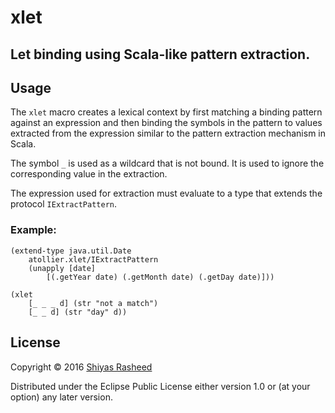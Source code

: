 # xlet

## Let binding using Scala-like pattern extraction.


## Usage

The ``xlet`` macro creates a lexical context by first matching a
binding pattern against an expression and then binding the symbols in
the pattern to values extracted from the expression similar to the
pattern extraction mechanism in Scala.

The symbol ``_`` is used as a wildcard that is not bound. It is used
to ignore the corresponding value in the extraction.

The expression used for extraction must evaluate to a type that
extends the protocol ``IExtractPattern``.

### Example:

    (extend-type java.util.Date
        atollier.xlet/IExtractPattern
        (unapply [date]
            [(.getYear date) (.getMonth date) (.getDay date)]))

    (xlet
        [_ _ _ d] (str "not a match")
        [_ _ d] (str "day" d))


## License

Copyright © 2016 [Shiyas Rasheed](http://atollier.com)

Distributed under the Eclipse Public License either version 1.0 or (at
your option) any later version.
